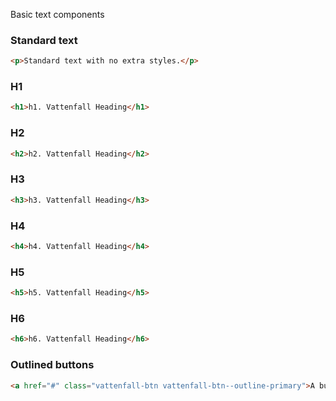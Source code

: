 Basic text components

### Standard text

```html
<p>Standard text with no extra styles.</p>
```

### H1

```html
<h1>h1. Vattenfall Heading</h1>
```

### H2

```html
<h2>h2. Vattenfall Heading</h2>
```

### H3

```html
<h3>h3. Vattenfall Heading</h3>
```

### H4

```html
<h4>h4. Vattenfall Heading</h4>
```

### H5

```html
<h5>h5. Vattenfall Heading</h5>
```

### H6

```html
<h6>h6. Vattenfall Heading</h6>
```


### Outlined buttons

```html
<a href="#" class="vattenfall-btn vattenfall-btn--outline-primary">A button</a>
```

